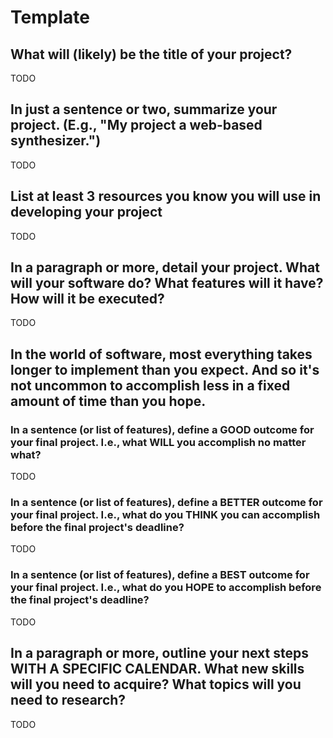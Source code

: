 # Template

## What will (likely) be the title of your project?

TODO

## In just a sentence or two, summarize your project. (E.g., "My project a web-based synthesizer.")

TODO

## List at least 3 resources you know you will use in developing your project

TODO

## In a paragraph or more, detail your project. What will your software do? What features will it have? How will it be executed?

TODO

## In the world of software, most everything takes longer to implement than you expect. And so it's not uncommon to accomplish less in a fixed amount of time than you hope.

### In a sentence (or list of features), define a GOOD outcome for your final project. I.e., what WILL you accomplish no matter what?

TODO

### In a sentence (or list of features), define a BETTER outcome for your final project. I.e., what do you THINK you can accomplish before the final project's deadline?

TODO

### In a sentence (or list of features), define a BEST outcome for your final project. I.e., what do you HOPE to accomplish before the final project's deadline?

TODO

## In a paragraph or more, outline your next steps WITH A SPECIFIC CALENDAR. What new skills will you need to acquire? What topics will you need to research?

TODO
